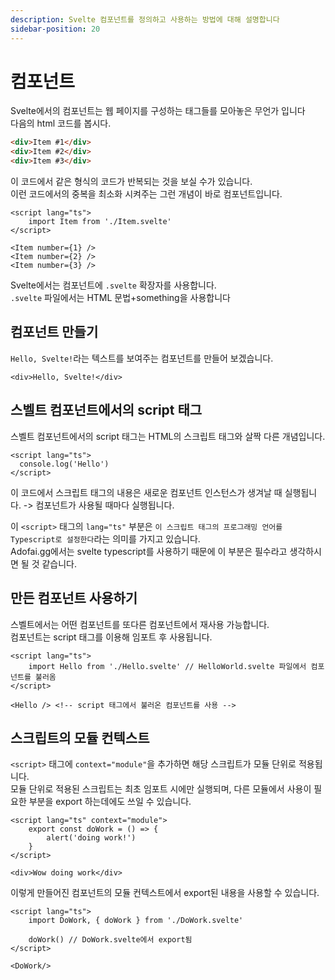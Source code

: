 ```yaml
---
description: Svelte 컴포넌트를 정의하고 사용하는 방법에 대해 설명합니다
sidebar-position: 20
---
```


# 컴포넌트

Svelte에서의 컴포넌트는 웹 페이지를 구성하는 태그들를 모아놓은 무언가 입니다  
다음의 html 코드를 봅시다.

```html
<div>Item #1</div>
<div>Item #2</div>
<div>Item #3</div>
```

이 코드에서 같은 형식의 코드가 반복되는 것을 보실 수가 있습니다.  
이런 코드에서의 중복을 최소화 시켜주는 그런 개념이 바로 컴포넌트입니다.

```svelte
<script lang="ts">
    import Item from './Item.svelte'
</script>

<Item number={1} />
<Item number={2} />
<Item number={3} />
```

Svelte에서는 컴포넌트에 `.svelte` 확장자를 사용합니다.  
`.svelte` 파일에서는 HTML 문법+something을 사용합니다

## 컴포넌트 만들기

`Hello, Svelte!`라는 텍스트를 보여주는 컴포넌트를 만들어 보겠습니다.

```svelte title="Hello.svelte"
<div>Hello, Svelte!</div>
```

## 스벨트 컴포넌트에서의 script 태그

스벨트 컴포넌트에서의 script 태그는 HTML의 스크립트 태그와 살짝 다른 개념입니다.

```svelte
<script lang="ts">
  console.log('Hello')
</script>
```

이 코드에서 스크립트 태그의 내용은 새로운 컴포넌트 인스턴스가 생겨날 때 실행됩니다. -> 컴포넌트가 사용될 때마다 실행됩니다.

이 `<script>` 태그의 `lang="ts"` 부분은 `이 스크립트 태그의 프로그래밍 언어를 Typescript로 설정한다`라는 의미를 가지고 있습니다.  
Adofai.gg에서는 svelte typescript를 사용하기 때문에 이 부분은 필수라고 생각하시면 될 것 같습니다.

## 만든 컴포넌트 사용하기

스벨트에서는 어떤 컴포넌트를 또다른 컴포넌트에서 재사용 가능합니다.  
컴포넌트는 script 태그를 이용해 임포트 후 사용됩니다.

```svelte
<script lang="ts">
    import Hello from './Hello.svelte' // HelloWorld.svelte 파일에서 컴포넌트를 불러옴
</script>

<Hello /> <!-- script 태그에서 불러온 컴포넌트를 사용 -->
```

## 스크립트의 모듈 컨텍스트

`<script>` 태그에 `context="module"`을 추가하면 해당 스크립트가 모듈 단위로 적용됩니다.  
모듈 단위로 적용된 스크립트는 최초 임포트 시에만 실행되며, 다른 모듈에서 사용이 필요한 부분을 export 하는데에도 쓰일 수 있습니다.

```svelte title="DoWork.svelte"
<script lang="ts" context="module">
    export const doWork = () => {
        alert('doing work!')
    }
</script>

<div>Wow doing work</div>
```

이렇게 만들어진 컴포넌트의 모듈 컨텍스트에서 export된 내용을 사용할 수 있습니다.

```svelte
<script lang="ts">
    import DoWork, { doWork } from './DoWork.svelte'

    doWork() // DoWork.svelte에서 export됨
</script>

<DoWork/>
```
